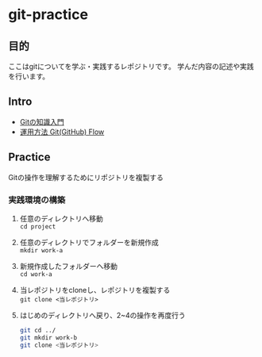 # git-practice
## 目的
ここはgitについてを学ぶ・実践するレポジトリです。
学んだ内容の記述や実践を行います。

## Intro  

* [Gitの知識入門](intro/overview.md)  
* [運用方法 Git(GitHub) Flow](intro/git-github_flow.md)  

## Practice  

Gitの操作を理解するためにリポジトリを複製する

### 実践環境の構築  

1. 任意のディレクトリへ移動  
   `cd project`  
2. 任意のディレクトリでフォルダーを新規作成  
   `mkdir work-a`  
3. 新規作成したフォルダーへ移動  
   `cd work-a`  
4. 当レポジトリをcloneし、レポジトリを複製する  
   `git clone <当レポジトリ>`  
5. はじめのディレクトリへ戻り、2~4の操作を再度行う  

   ```bash  
   git cd ../  
   git mkdir work-b  
   git clone <当レポジトリ>
   ```  
